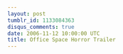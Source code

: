 ```yaml
---
layout: post
tumblr_id: 1133084363
disqus_comments: true
date: 2006-11-12 10:00:00 UTC
title: Office Space Horror Trailer
---
```


<object width="425" height="350"><param name="movie" value="http://www.youtube.com/v/dGNs7QMeV7E"></param><param name="wmode" value="transparent"></param><embed src="http://www.youtube.com/v/dGNs7QMeV7E" type="application/x-shockwave-flash" wmode="transparent" width="425" height="350"></embed></object>
